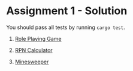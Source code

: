 # Assignment 1 - Solution

You should pass all tests by running `cargo test`.

1. [Role Playing Game](./prob1)

2. [RPN Calculator](./prob2)

3. [Minesweeper](./prob3)
